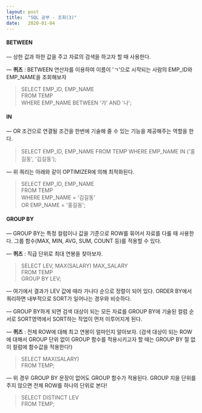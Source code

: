 ```yaml
---
layout: post
title:  "SQL 공부 - 조회(3)"
date:   2020-01-04
---
```


#### BETWEEN

— 상한 값과 하한 값을 주고 자료의 검색을 하고자 할 때 사용한다.

— **퀴즈** : BETWEEN 연산자를 이용하여 이름이 'ㄱ'으로 시작되는 사람의 EMP_ID와 EMP_NAME을 조회해보자

>SELECT EMP_ID, EMP_NAME  
FROM TEMP  
WHERE EMP_NAME BETWEEN '가' AND '나';  

#### IN

— OR 조건으로 연결될 조건을 한번에 기술해 줄 수 있는 기능을 제공해주는 역할을 한다.

>SELECT EMP_ID, EMP_NAME
FROM TEMP
WHERE EMP_NAME IN ('홍길동', '김길동');

— 위 쿼리는 아래와 같이 OPTIMIZER에 의해 최적화된다.

>SELECT EMP_ID, EMP_NAME  
FROM TEMP  
WHERE EMP_NAME = '김길동'  
OR EMP_NAME = '홍길동';   

#### GROUP BY

— GROUP BY는 특정 컬럼이나 값을 기준으로 ROW를 묶어서 자료를 다룰 때 사용한다. 그룹 함수(MAX, MIN, AVG, SUM, COUNT 등)를 적용할 수 있다.

— **퀴즈** : 직급 단위로 최대 연봉을 찾아보자.

>SELECT LEV, MAX(SALARY) MAX_SALARY  
FROM TEMP  
GROUP BY LEV;  

— 여기에서 결과가 LEV 값에 때라 가나다 순으로 정렬이 되어 있다. ORDER BY에서 쿼리하면 내부적으로 SORT가 일어나는 경우와 비슷하다.

— GROUP BY하게 되면 검색 대상이 되는 모든 자료를 GROUP BY에 기술된 컬럼 순서로 SORT영역에서 SORT하는 작업이 먼저 이루어지게 된다.

— **퀴즈** : 전체 ROW에 대해 최고 연봉이 얼마인지 알아보자. (검색 대상이 되는 ROW에 대해서 GROUP 단위 없이 GROUP 함수를 적용시키고자 할 때는 GROUP BY 절 없이 컬럼에 함수값을 적용한다!)

>SELECT MAX(SALARY)  
FROM TEMP;  

— 위 경우 GROUP BY 문장이 없어도 GROUP 함수가 적용된다. GROUP 지을 단위를 주지 않으면 전체 ROW를 하나의 단위로 본다!

>SELECT DISTINCT LEV  
FROM TEMP;